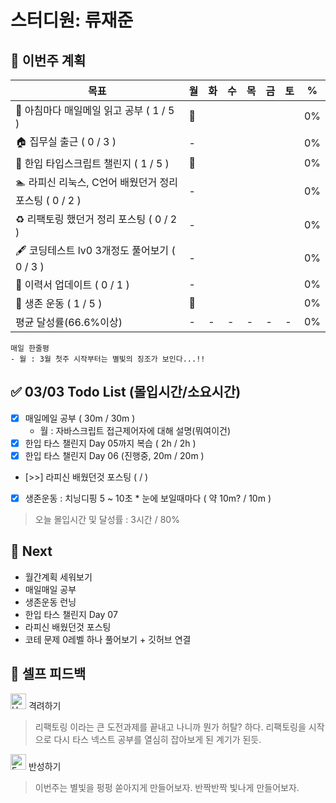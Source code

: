 # 스터디원: 류재준

## 🚀 이번주 계획

| 목표                            | 월   | 화   | 수   | 목   | 금   | 토   | %   |
| ------------------------------- | --- | --- | --- | --- | --- | --- | --- |
| 📰 아침마다 매일메일 읽고 공부 ( 1 / 5 ) |🌠|||||| 0% |
| 🏠 집무실 출근 ( 0 / 3 ) |-|||||| 0% |
| 📌 한입 타입스크립트 챌린지 ( 1 / 5 ) |🌠|||||| 0% |
| 🏊 라피신 리눅스, C언어 배웠던거 정리 포스팅 ( 0 / 2 ) |-|||||| 0%  |
| ♻️ 리팩토링 했던거 정리 포스팅 ( 0 / 2 ) |-|||||| 0%  |
| 🖋️ 코딩테스트 lv0 3개정도 풀어보기 ( 0 / 3 ) |-|||||| 0%  |
| 🔧 이력서 업데이트 ( 0 / 1 ) |-|||||| 0% |
| 💪 생존 운동 ( 1 / 5 )               |🌠|||||| 0% |
| 평균 달성률(66.6%이상)      |-|-|-|-|-|-|  0% |


```text
매일 한줄평
- 월 : 3월 첫주 시작부터는 별빛의 징조가 보인다...!!
```

## ✅ 03/03 Todo List (몰입시간/소요시간) 
- [x] 매일메일 공부 ( 30m / 30m )
  - 월 : 자바스크립트 접근제어자에 대해 설명(뭐여이건)
- [x] 한입 타스 챌린지 Day 05까지 복습 ( 2h / 2h )
- [x] 한입 타스 챌린지 Day 06 (진행중, 20m / 20m )
- [>>] 라피신 배웠던것 포스팅 (  /  )
- [x] 생존운동 : 치닝디핑 5 ~ 10초 * 눈에 보일때마다 ( 약 10m? / 10m )
> 오늘 몰입시간 및 달성률 : 3시간 / 80%

## 🌱 Next
- 월간계획 세워보기
- 매일매일 공부
- 생존운동 런닝
- 한입 타스 챌린지 Day 07
- 라피신 배웠던것 포스팅
- 코테 문제 0레벨 하나 풀어보기 + 깃허브 연결

## 🎉 셀프 피드백

<img src="https://raw.githubusercontent.com/Tarikul-Islam-Anik/Animated-Fluent-Emojis/master/Emojis/Smilies/Hugging%20Face.png" alt="Hugging Face" width="25" height="25"> 격려하기</img>

> 리팩토링 이라는 큰 도전과제를 끝내고 나니까 뭔가 허탈? 하다. 리팩토링을 시작으로 다시 타스 넥스트 공부를 열심히 잡아보게 된 계기가 된듯.

<img src="https://raw.githubusercontent.com/Tarikul-Islam-Anik/Animated-Fluent-Emojis/master/Emojis/Smilies/Face%20with%20Monocle.png" alt="Face with Monocle" width="25" height="25"> 반성하기</img>

> 이번주는 별빛을 펑펑 쏟아지게 만들어보자. 반짝반짝 빛나게 만들어보자.
